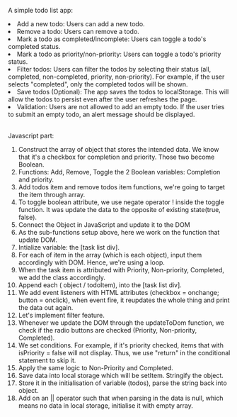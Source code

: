 A simple todo list app:

<li>Add a new todo: Users can add a new todo.</li>

<li>Remove a todo: Users can remove a todo.</li>

<li>Mark a todo as completed/incomplete: Users can toggle a todo's completed status.</li>

<li>Mark a todo as priority/non-priority: Users can toggle a todo's priority status.</li>


<li>Filter todos: Users can filter the todos by selecting their status (all, completed, non-completed, priority, non-priority). For example, if the user selects "completed", only the completed todos will be shown.</li>

<li>Save todos (Optional): The app saves the todos to localStorage. This will allow the todos to persist even after the user refreshes the page.</li>

<li>Validation: Users are not allowed to add an empty todo. If the user tries to submit an empty todo, an alert message should be displayed.</li>

<br>

Javascript part:
1. Construct the array of object that stores the intended data. We know that it's a checkbox for completion and priority. Those two become Boolean.
2. Functions: Add, Remove, Toggle the 2 Boolean variables: Completion and priority.
3. Add todos item and remove todos item functions, we're going to target the item through array.
4. To toggle boolean attribute, we use negate operator ! inside the toggle function. It was update the data to the opposite of existing state(true, false).
5. Connect the Object in JavaScript and update it to the DOM
6. As the sub-functions setup above, here we work on the function that update DOM.
7. Intialize variable: the [task list div].
8. For each of item in the array (which is each object), input them accordingly with DOM. Hence, we're using a loop.
9. When the task item is attributed with Priority, Non-priority, Completed, we add the class accordingly.
10. Append each ( object / todoItem), into the [task list div].
11. We add event listeners with HTML attributes (checkbox = onchange; button = onclick), when event fire, it reupdates the whole thing and print the data out again.
12. Let's implement filter feature.
13. Whenever we update the DOM through the updateToDom function, we check if the radio buttons are checked (Priority, Non-priority, Completed).
14. We set conditions. For example, if it's priority checked, items that with isPriority = false will not display. Thus, we use "return" in the conditional statement to skip it.
15. Apply the same logic to Non-Priority and Completed.
16. Save data into local storage which will be setItem. Stringify the object.
17. Store it in the initialisation of variable (todos), parse the string back into object. 
18. Add on an || operator such that when parsing in the data is null, which means no data in local storage, initialise it with empty array.